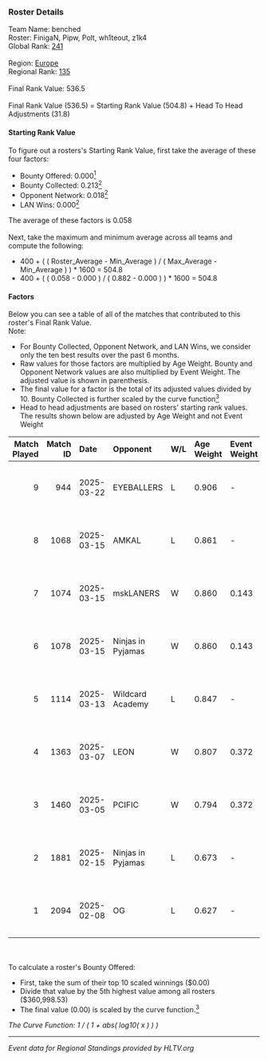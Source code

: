### Roster Details<br />
Team Name: benched<br />
Roster: FinigaN, Pipw, Polt, wh1teout, z1k4<br />
Global Rank: [241](../../standings_global_2025_05_05.md)<br />
<br />
Region: [Europe]( ../../standings_europe_2025_05_05.md)<br />
Regional Rank: [135]( ../../standings_europe_2025_05_05.md)<br />
<br />
Final Rank Value:  536.5<br />
<br />
Final Rank Value (536.5) = Starting Rank Value (504.8) + Head To Head Adjustments (31.8)<br />

#### Starting Rank Value<br />
To figure out a rosters's Starting Rank Value, first take the average of these four factors:<br />
- Bounty Offered: 0.000[<sup>1</sup>](#table2)
- Bounty Collected: 0.213[<sup>2</sup>](#table1)
- Opponent Network: 0.018[<sup>2</sup>](#table1)
- LAN Wins: 0.000[<sup>2</sup>](#table1)

The average of these factors is 0.058<br />
<br />
Next, take the maximum and minimum average across all teams and compute the following:<br />
- 400 + ( ( Roster_Average - Min_Average ) / ( Max_Average - Min_Average ) ) * 1600 = 504.8
- 400 + ( ( 0.058 - 0.000 ) / ( 0.882 - 0.000 ) ) * 1600 = 504.8


#### Factors<br />
Below you can see a table of all of the matches that contributed to this roster's Final Rank Value.<br />
Note:<br />

- For Bounty Collected, Opponent Network, and LAN Wins, we consider only the ten best results over the past 6 months.
- Raw values for those factors are multiplied by Age Weight. Bounty and Opponent Network values are also multiplied by Event Weight. The adjusted value is shown in parenthesis.
- The final value for a factor is the total of its adjusted values divided by 10. Bounty Collected is further scaled by the curve function[<sup>3</sup>](#curveFunction)
- Head to head adjustments are based on rosters' starting rank values. The results shown below are adjusted by Age Weight and not Event Weight
<span id="table1"></span><br />


| Match Played | Match ID | Date       | Opponent          | W/L | Age Weight | Event Weight | Bounty Collected | Opponent Network | LAN Wins  | H2H Adj. | Roster                                 |
| -: | -: | :- | :- | :- | :- | :- | :- | :- | :- | -: | :- |
|            9 |      944 | 2025-03-22 | EYEBALLERS        | L   | 0.906      | -            | -                | -                | -         |    -8.27 | FinigaN, Pipw, Polt, wh1teout, z1k4    |
|            8 |     1068 | 2025-03-15 | AMKAL             | L   | 0.861      | -            | -                | -                | -         |    -8.08 | FinigaN, malinov, Pipw, wh1teout, z1k4 |
|            7 |     1074 | 2025-03-15 | mskLANERS         | W   | 0.860      | 0.143        | 0.000 (0.000)    | 0.044 (0.005)    | 0 (0.000) |     8.54 | FinigaN, malinov, Pipw, wh1teout, z1k4 |
|            6 |     1078 | 2025-03-15 | Ninjas in Pyjamas | W   | 0.860      | 0.143        | 0.015 (0.002)    | 0.915 (0.112)    | 0 (0.000) |    24.05 | FinigaN, malinov, Pipw, wh1teout, z1k4 |
|            5 |     1114 | 2025-03-13 | Wildcard Academy  | L   | 0.847      | -            | -                | -                | -         |    -9.10 | FinigaN, Pipw, sstiNiX, supra, z1k4    |
|            4 |     1363 | 2025-03-07 | LEON              | W   | 0.807      | 0.372        | 0.000 (0.000)    | 0.129 (0.039)    | 0 (0.000) |    12.27 | FinigaN, Pipw, sstiNiX, supra, z1k4    |
|            3 |     1460 | 2025-03-05 | PCIFIC            | W   | 0.794      | 0.372        | 0.000 (0.000)    | 0.089 (0.026)    | 0 (0.000) |    15.77 | FinigaN, Pipw, sstiNiX, supra, z1k4    |
|            2 |     1881 | 2025-02-15 | Ninjas in Pyjamas | L   | 0.673      | -            | -                | -                | -         |    -1.81 | FinigaN, Pipw, sstiNiX, supra, z1k4    |
|            1 |     2094 | 2025-02-08 | OG                | L   | 0.627      | -            | -                | -                | -         |    -1.62 | FinigaN, Pipw, sstiNiX, supra, z1k4    |

<br />
<span id="table2"></span><br />
To calculate a roster's Bounty Offered:<br />

- First, take the sum of their top 10 scaled winnings ($0.00)
- Divide that value by the 5th highest value among all rosters ($360,998.53)
- The final value (0.00) is scaled by the curve function.[<sup>3</sup>](#curveFunction)

<span id="curveFunction"></span>_The Curve Function: 1 / ( 1 + abs( log10( x ) ) )_<br />

---
_Event data for Regional Standings provided by HLTV.org_<br />
